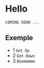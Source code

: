 # Hello

  ```console
COMING SOON ...
```
## Exemple

- 1 ` Get Up `
- 2 ` Get Down `
- 3 ` Boommmmm `
